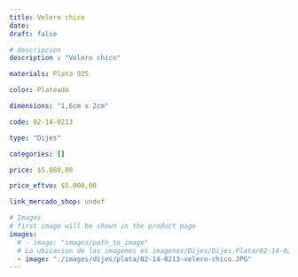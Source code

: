 ```yaml
---
title: Velero chico
date: 
draft: false

# descripcion
description : "Velero chico"

materials: Plata 925

color: Plateado

dimensions: "1,6cm x 2cm"

code: 02-14-0213

type: "Dijes"

categories: []

price: $5.880,00

price_eftvo: $5.000,00

link_mercado_shop: undef

# Images
# first image will be shown in the product page
images:
  # - image: "images/path_to_image"
  # La ubicacion de las imagenes es imagenes/Dijes/Dijes.Plata/02-14-0213-velero-chico
  - image: "./images/dijes/plata/02-14-0213-velero-chico.JPG"
---
```

